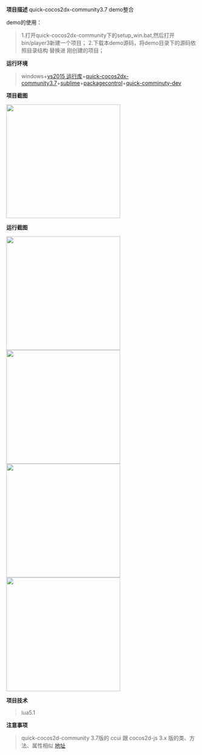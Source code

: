 **项目描述**
quick-cocos2dx-community3.7 demo整合

demo的使用：

> 1.打开quick-cocos2dx-community下的setup_win.bat,然后打开bin/player3新建一个项目；
> 2.下载本demo源码，将demo目录下的源码依照目录结构 替换进 刚创建的项目；

**运行环境**

> windows+[vs2015 运行库](http://8dx.pc6.com/xjq6/WeiRuanRunTimeTool_1028.zip)+[quick-cocos2dx-community3.7](https://pan.baidu.com/s/1PP253-frPSItlaQyaa2ZIw)+[sublime](https://download.sublimetext.com/Sublime%20Text%20Build%203176%20x64%20Setup.exe)+[packagecontrol](https://packagecontrol.io/installation)+[quick-comminuty-dev](https://github.com/iTyran/quick-comminuty-dev/archive/master.zip)

**项目截图**

<img src='https://github.com/BrighterEyer/quick-cocos2dx-community/blob/master/demo/%E6%88%AA%E5%9B%BE/%E9%A1%B9%E7%9B%AE%E6%88%AA%E5%9B%BE.png?raw=true' width="300" height="300" />

**运行截图**

<img src='https://github.com/BrighterEyer/quick-cocos2dx-community/blob/master/demo/%E6%88%AA%E5%9B%BE/%E8%BF%90%E8%A1%8C%E6%88%AA%E5%9B%BE01.png?raw=true' width="300" height="300" />

<img src='https://github.com/BrighterEyer/quick-cocos2dx-community/blob/master/demo/%E6%88%AA%E5%9B%BE/%E8%BF%90%E8%A1%8C%E6%88%AA%E5%9B%BE02.gif?raw=true' width="300" height="300" />

<img src='https://github.com/BrighterEyer/quick-cocos2dx-community/blob/master/demo/%E6%88%AA%E5%9B%BE/%E8%BF%90%E8%A1%8C%E6%88%AA%E5%9B%BE03.gif?raw=true' width="300" height="300" />

<img src='https://github.com/BrighterEyer/quick-cocos2dx-community/blob/master/demo/%E6%88%AA%E5%9B%BE/%E8%BF%90%E8%A1%8C%E6%88%AA%E5%9B%BE04.gif?raw=true' width="300" height="300" />

**项目技术**

> lua5.1

**注意事项**

> quick-cocos2d-community 3.7版的 ccui 跟 cocos2d-js 3.x 版的类、方法、属性相似
> [地址](http://docs.cocos2d-x.org/api-ref/js/v3x/)